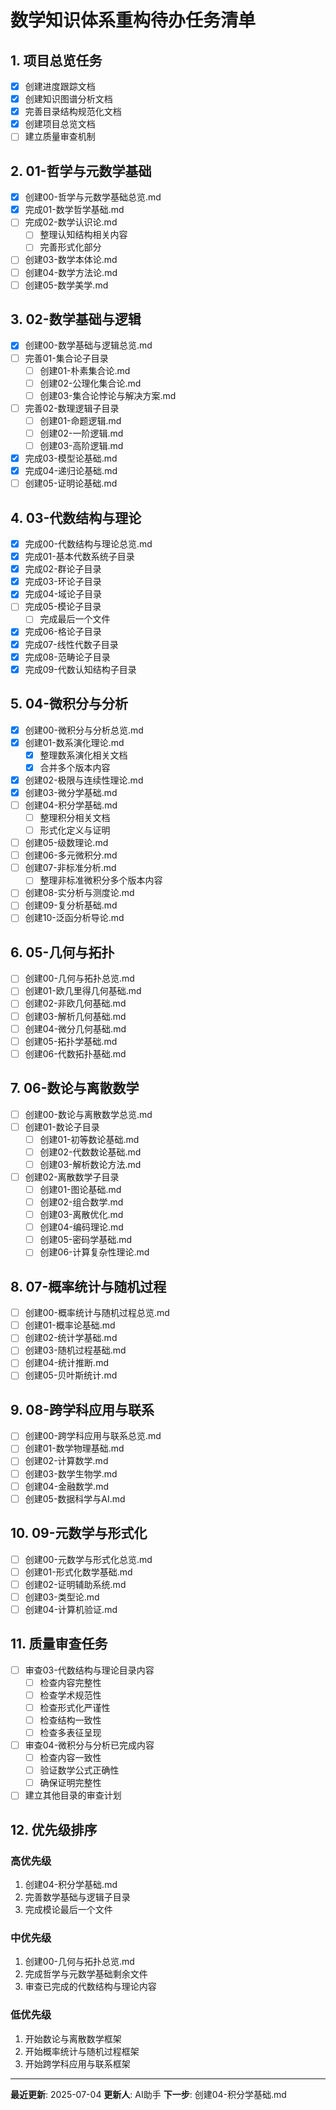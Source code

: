 # 数学知识体系重构待办任务清单

## 1. 项目总览任务

- [x] 创建进度跟踪文档
- [x] 创建知识图谱分析文档
- [x] 完善目录结构规范化文档
- [x] 创建项目总览文档
- [ ] 建立质量审查机制

## 2. 01-哲学与元数学基础

- [x] 创建00-哲学与元数学基础总览.md
- [x] 完成01-数学哲学基础.md
- [ ] 完成02-数学认识论.md
  - [ ] 整理认知结构相关内容
  - [ ] 完善形式化部分
- [ ] 创建03-数学本体论.md
- [ ] 创建04-数学方法论.md
- [ ] 创建05-数学美学.md

## 3. 02-数学基础与逻辑

- [x] 创建00-数学基础与逻辑总览.md
- [ ] 完善01-集合论子目录
  - [ ] 创建01-朴素集合论.md
  - [ ] 创建02-公理化集合论.md
  - [ ] 创建03-集合论悖论与解决方案.md
- [ ] 完善02-数理逻辑子目录
  - [ ] 创建01-命题逻辑.md
  - [ ] 创建02-一阶逻辑.md
  - [ ] 创建03-高阶逻辑.md
- [x] 完成03-模型论基础.md
- [x] 完成04-递归论基础.md
- [ ] 创建05-证明论基础.md

## 4. 03-代数结构与理论

- [x] 完成00-代数结构与理论总览.md
- [x] 完成01-基本代数系统子目录
- [x] 完成02-群论子目录
- [x] 完成03-环论子目录
- [x] 完成04-域论子目录
- [ ] 完成05-模论子目录
  - [ ] 完成最后一个文件
- [x] 完成06-格论子目录
- [x] 完成07-线性代数子目录
- [x] 完成08-范畴论子目录
- [x] 完成09-代数认知结构子目录

## 5. 04-微积分与分析

- [x] 创建00-微积分与分析总览.md
- [x] 创建01-数系演化理论.md
  - [x] 整理数系演化相关文档
  - [x] 合并多个版本内容
- [x] 创建02-极限与连续性理论.md
- [x] 创建03-微分学基础.md
- [ ] 创建04-积分学基础.md
  - [ ] 整理积分相关文档
  - [ ] 形式化定义与证明
- [ ] 创建05-级数理论.md
- [ ] 创建06-多元微积分.md
- [ ] 创建07-非标准分析.md
  - [ ] 整理非标准微积分多个版本内容
- [ ] 创建08-实分析与测度论.md
- [ ] 创建09-复分析基础.md
- [ ] 创建10-泛函分析导论.md

## 6. 05-几何与拓扑

- [ ] 创建00-几何与拓扑总览.md
- [ ] 创建01-欧几里得几何基础.md
- [ ] 创建02-非欧几何基础.md
- [ ] 创建03-解析几何基础.md
- [ ] 创建04-微分几何基础.md
- [ ] 创建05-拓扑学基础.md
- [ ] 创建06-代数拓扑基础.md

## 7. 06-数论与离散数学

- [ ] 创建00-数论与离散数学总览.md
- [ ] 创建01-数论子目录
  - [ ] 创建01-初等数论基础.md
  - [ ] 创建02-代数数论基础.md
  - [ ] 创建03-解析数论方法.md
- [ ] 创建02-离散数学子目录
  - [ ] 创建01-图论基础.md
  - [ ] 创建02-组合数学.md
  - [ ] 创建03-离散优化.md
  - [ ] 创建04-编码理论.md
  - [ ] 创建05-密码学基础.md
  - [ ] 创建06-计算复杂性理论.md

## 8. 07-概率统计与随机过程

- [ ] 创建00-概率统计与随机过程总览.md
- [ ] 创建01-概率论基础.md
- [ ] 创建02-统计学基础.md
- [ ] 创建03-随机过程基础.md
- [ ] 创建04-统计推断.md
- [ ] 创建05-贝叶斯统计.md

## 9. 08-跨学科应用与联系

- [ ] 创建00-跨学科应用与联系总览.md
- [ ] 创建01-数学物理基础.md
- [ ] 创建02-计算数学.md
- [ ] 创建03-数学生物学.md
- [ ] 创建04-金融数学.md
- [ ] 创建05-数据科学与AI.md

## 10. 09-元数学与形式化

- [ ] 创建00-元数学与形式化总览.md
- [ ] 创建01-形式化数学基础.md
- [ ] 创建02-证明辅助系统.md
- [ ] 创建03-类型论.md
- [ ] 创建04-计算机验证.md

## 11. 质量审查任务

- [ ] 审查03-代数结构与理论目录内容
  - [ ] 检查内容完整性
  - [ ] 检查学术规范性
  - [ ] 检查形式化严谨性
  - [ ] 检查结构一致性
  - [ ] 检查多表征呈现
- [ ] 审查04-微积分与分析已完成内容
  - [ ] 检查内容一致性
  - [ ] 验证数学公式正确性
  - [ ] 确保证明完整性
- [ ] 建立其他目录的审查计划

## 12. 优先级排序

### 高优先级

1. 创建04-积分学基础.md
2. 完善数学基础与逻辑子目录
3. 完成模论最后一个文件

### 中优先级

1. 创建00-几何与拓扑总览.md
2. 完成哲学与元数学基础剩余文件
3. 审查已完成的代数结构与理论内容

### 低优先级

1. 开始数论与离散数学框架
2. 开始概率统计与随机过程框架
3. 开始跨学科应用与联系框架

---

**最近更新**: 2025-07-04
**更新人**: AI助手
**下一步**: 创建04-积分学基础.md
